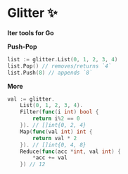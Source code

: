 # Glitter ✨
**Iter tools for Go**

**Push-Pop**
```go
list := glitter.List(0, 1, 2, 3, 4)
list.Pop() // removes/returns `4`
list.Push(8) // appends `8`
```

**More**
```go
val := glitter.
    List(0, 1, 2, 3, 4).
    Filter(func(i int) bool { 
        return i%2 == 0 
    }). // []int{0, 2, 4}
    Map(func(val int) int {
        return val * 2
    }). // []int{0, 4, 8}
    Reduce(func(acc *int, val int) {
        *acc += val
    }) // 12
```